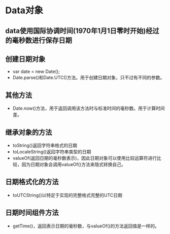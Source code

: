 # Data对象

## data使用国际协调时间(1970年1月1日零时开始)经过的毫秒数进行保存日期

## 创建日期对象

* var date = new Date();
* Date.parse()和Date.UTC()方法。用于创建日期对象，只不过有不同的参数。

## 其他方法

* Date.now()方法，用于返回调用该方法时与标准时间的毫秒数。用于计算时间差。

## 继承对象的方法

* toString()返回字符串格式的日期
* toLocaleString()返回字符串类型的日期
* valueOf(返回日期的毫秒数表示)，因此日期对象可以使用比较运算符进行比较，因为日期对象会调用valueOf()方法来隐式转换自己。

## 日期格式化的方法

* toUTCString()以特定于实现的完整格式完整的UTC日期

## 日期时间组件方法

* getTime()，返回表示日期的毫秒数，与valueOf()的方法返回值是一样的。
